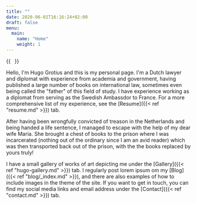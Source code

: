 ```yaml
---
title: ""
date: 2020-06-01T16:16:24+02:00
draft: false
menu:
  main:
    name: "Home"
    weight: 1
---
```


{{<image float="right" width="11em" frame="true" caption="Portrait of me by Michiel Jansz. van Mierevelt" src="img/hugo-portrait.jpg" >}}

Hello, I'm Hugo Grotius and this is my personal page. I'm a Dutch lawyer and
diplomat with experience from academia and government, having published a large
number of books on international law, sometimes even being called the "father"
of this field of study. I have experience working as a diplomat from serving as
the Swedish Ambassdor to France. For a more comprehensive list of my experience,
see the [Resume]({{< ref "resume.md" >}}) tab.

After having been wrongfully convicted of treason in the Netherlands and
being handed a life sentence, I managed to escape with the help of my dear
wife Maria. She brought a chest of books to the prison where I was incarcerated
(nothing out of the ordinary since I am an avid reader) which was then
transported back out of the prison, with the the books replaced by yours truly!

I have a small gallery of works of art depicting me under the [Gallery]({{< ref "hugo-gallery.md" >}}) tab.
I regularly post lorem ipsum om my [Blog]({{< ref "blog/_index.md" >}}), and
there are also examples of how to include images in the theme of the site.
If you want to get in touch, you can find my social media links and email
address under the [Contact]({{< ref "contact.md" >}}) tab.
